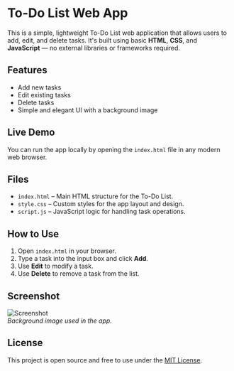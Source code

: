 # To-Do List Web App

This is a simple, lightweight To-Do List web application that allows users to add, edit, and delete tasks. It's built using basic **HTML**, **CSS**, and **JavaScript** — no external libraries or frameworks required.

## Features

- Add new tasks
- Edit existing tasks
- Delete tasks
- Simple and elegant UI with a background image

## Live Demo

You can run the app locally by opening the `index.html` file in any modern web browser.

## Files

- `index.html` – Main HTML structure for the To-Do List.
- `style.css` – Custom styles for the app layout and design.
- `script.js` – JavaScript logic for handling task operations.

## How to Use

1. Open `index.html` in your browser.
2. Type a task into the input box and click **Add**.
3. Use **Edit** to modify a task.
4. Use **Delete** to remove a task from the list.

## Screenshot

![Screenshot](https://cdn.pixabay.com/photo/2021/11/14/17/46/feathers-6793922_1280.jpg)  
*Background image used in the app.*

## License

This project is open source and free to use under the [MIT License](https://opensource.org/licenses/MIT).
